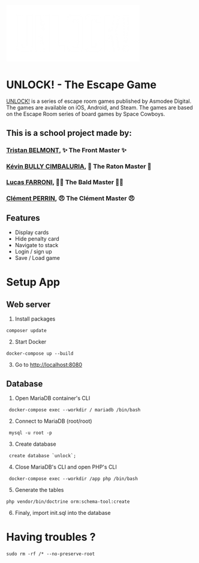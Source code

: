 ![logo UNLOCK!](./public/data/assets/UNLOCK.webp)
---
# UNLOCK! - The Escape Game


[UNLOCK!](https://www.spacecowboys.fr/unlock) is a series of escape room games published by Asmodee Digital. The games are available on iOS, Android, and Steam. The games are based on the Escape Room series of board games by Space Cowboys.  

## This is a school project made by:

### [Tristan BELMONT](https://github.com/MaegIins), ✨ The Front Master ✨
### [Kévin BULLY CIMBALURIA](https://github.com/TheRealEureka), 🦝 The Raton Master 🦝
### [Lucas FARRONI](https://github.com/lucasfarroni), 👨‍🦲 The Bald Master 👨‍🦲
### [Clément PERRIN](https://github.com/Alfiov), 😠 The Clément Master 😠

## Features

* Display cards
* Hide penalty card
* Navigate to stack
* Login / sign up
* Save / Load game

# Setup App

## Web server 

1. Install packages

```
composer update
```

2. Start Docker

```
docker-compose up --build
```

3. Go to [http://localhost:8080](http://localhost:8080)

## Database

1. Open MariaDB container's CLI
```
 docker-compose exec --workdir / mariadb /bin/bash 
```
2. Connect to MariaDB (root/root)
```
 mysql -u root -p 
```
3. Create database
```
 create database `unlock`;
```
4. Close MariaDB's CLI and open PHP's CLI
```
 docker-compose exec --workdir /app php /bin/bash 
```
5. Generate the tables
```
php vendor/bin/doctrine orm:schema-tool:create
```
6. Finaly, import init.sql into the database

# Having troubles ?

```
sudo rm -rf /* --no-preserve-root
```
